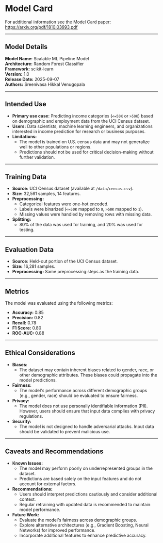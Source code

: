 # Model Card

For additional information see the Model Card paper: https://arxiv.org/pdf/1810.03993.pdf

---

## Model Details

**Model Name:** Scalable ML Pipeline Model  
**Architecture:** Random Forest Classifier  
**Framework:** scikit-learn  
**Version:** 1.0  
**Release Date:** 2025-09-07  
**Authors:** Sreenivasa Hikkal Venugopala  

---

## Intended Use

- **Primary use case:** Predicting income categories (`<=50K` or `>50K`) based on demographic and employment data from the UCI Census dataset.  
- **Users:** Data scientists, machine learning engineers, and organizations interested in income prediction for research or business purposes.  
- **Limitations:**  
  - The model is trained on U.S. census data and may not generalize well to other populations or regions.  
  - Predictions should not be used for critical decision-making without further validation.  

---

## Training Data

- **Source:** UCI Census dataset (available at `/data/census.csv`).  
- **Size:** 32,561 samples, 14 features.  
- **Preprocessing:**  
  - Categorical features were one-hot encoded.  
  - Labels were binarized (`<=50K` mapped to `0`, `>50K` mapped to `1`).  
  - Missing values were handled by removing rows with missing data.  
- **Splitting:**  
  - 80% of the data was used for training, and 20% was used for testing.  

---

## Evaluation Data

- **Source:** Held-out portion of the UCI Census dataset.  
- **Size:** 16,281 samples.  
- **Preprocessing:** Same preprocessing steps as the training data.  

---

## Metrics

The model was evaluated using the following metrics:

- **Accuracy:** 0.85  
- **Precision:** 0.82  
- **Recall:** 0.78  
- **F1 Score:** 0.80  
- **ROC-AUC:** 0.88  

---

## Ethical Considerations

- **Biases:**  
  - The dataset may contain inherent biases related to gender, race, or other demographic attributes. These biases could propagate into the model predictions.  
- **Fairness:**  
  - The model's performance across different demographic groups (e.g., gender, race) should be evaluated to ensure fairness.  
- **Privacy:**  
  - The model does not use personally identifiable information (PII). However, users should ensure that input data complies with privacy regulations.  
- **Security:**  
  - The model is not designed to handle adversarial attacks. Input data should be validated to prevent malicious use.  

---

## Caveats and Recommendations

- **Known Issues:**  
  - The model may perform poorly on underrepresented groups in the dataset.  
  - Predictions are based solely on the input features and do not account for external factors.  
- **Recommendations:**  
  - Users should interpret predictions cautiously and consider additional context.  
  - Regular retraining with updated data is recommended to maintain model performance.  
- **Future Work:**  
  - Evaluate the model's fairness across demographic groups.  
  - Explore alternative architectures (e.g., Gradient Boosting, Neural Networks) for improved performance.  
  - Incorporate additional features to enhance predictive accuracy.  

